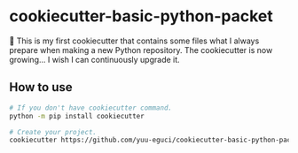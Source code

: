 cookiecutter-basic-python-packet
===

🍪 This is my first cookiecutter that contains some files what I always prepare when making a new Python repository. The cookiecutter is now growing... I wish I can continuously upgrade it.

## How to use

```bash
# If you don't have cookiecutter command.
python -m pip install cookiecutter

# Create your project.
cookiecutter https://github.com/yuu-eguci/cookiecutter-basic-python-packet
```
